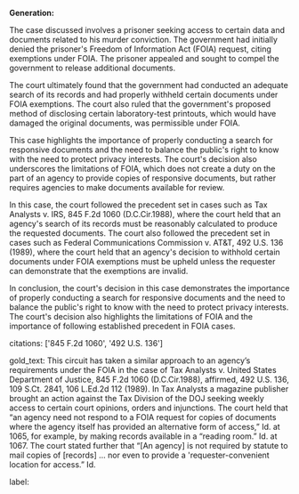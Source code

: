 **Generation:**


The case discussed involves a prisoner seeking access to certain data and documents related to his murder conviction. The government had initially denied the prisoner's Freedom of Information Act (FOIA) request, citing exemptions under FOIA. The prisoner appealed and sought to compel the government to release additional documents.

The court ultimately found that the government had conducted an adequate search of its records and had properly withheld certain documents under FOIA exemptions. The court also ruled that the government's proposed method of disclosing certain laboratory-test printouts, which would have damaged the original documents, was permissible under FOIA.

This case highlights the importance of properly conducting a search for responsive documents and the need to balance the public's right to know with the need to protect privacy interests. The court's decision also underscores the limitations of FOIA, which does not create a duty on the part of an agency to provide copies of responsive documents, but rather requires agencies to make documents available for review.

In this case, the court followed the precedent set in cases such as Tax Analysts v. IRS, 845 F.2d 1060 (D.C.Cir.1988), where the court held that an agency's search of its records must be reasonably calculated to produce the requested documents. The court also followed the precedent set in cases such as Federal Communications Commission v. AT&T, 492 U.S. 136 (1989), where the court held that an agency's decision to withhold certain documents under FOIA exemptions must be upheld unless the requester can demonstrate that the exemptions are invalid.

In conclusion, the court's decision in this case demonstrates the importance of properly conducting a search for responsive documents and the need to balance the public's right to know with the need to protect privacy interests. The court's decision also highlights the limitations of FOIA and the importance of following established precedent in FOIA cases. 

citations: ['845 F.2d 1060', '492 U.S. 136']

gold_text: This circuit has taken a similar approach to an agency’s requirements under the FOIA in the case of Tax Analysts v. United States Department of Justice, 845 F.2d 1060 (D.C.Cir.1988), affirmed, 492 U.S. 136, 109 S.Ct. 2841, 106 L.Ed.2d 112 (1989). In Tax Analysts a magazine publisher brought an action against the Tax Division of the DOJ seeking weekly access to certain court opinions, orders and injunctions. The court held that “an agency need not respond to a FOIA request for copies of documents where the agency itself has provided an alternative form of access,” Id. at 1065, for example, by making records available in a “reading room.” Id. at 1067. The court stated further that “[An agency] is not required by statute to mail copies of [records] ... nor even to provide a 'requester-convenient location for access.” Id.

label: 
